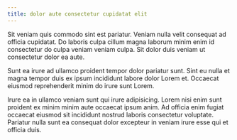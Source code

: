 ```yaml
---
title: dolor aute consectetur cupidatat elit
---
```


Sit veniam quis commodo sint est pariatur. Veniam nulla velit consequat ad officia cupidatat. Do laboris culpa cillum magna laborum minim enim id consectetur do culpa veniam veniam culpa. Sit dolor duis veniam ut consectetur dolor ea aute.

Sunt ea irure ad ullamco proident tempor dolor pariatur sunt. Sint eu nulla et magna tempor duis ex ipsum incididunt labore dolor Lorem et. Occaecat eiusmod reprehenderit minim do irure sunt Lorem.

Irure ea in ullamco veniam sunt qui irure adipisicing. Lorem nisi enim sunt proident ex minim minim aute occaecat ipsum anim. Ad officia enim fugiat occaecat eiusmod sit incididunt nostrud laboris consectetur voluptate. Pariatur nulla sunt ea consequat dolor excepteur in veniam irure esse qui et officia duis.